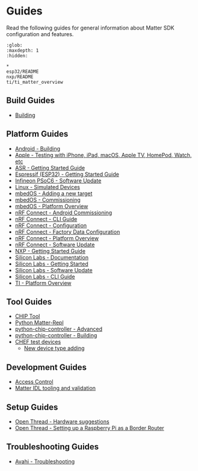# Guides

Read the following guides for general information about Matter SDK configuration
and features.

```{toctree}
:glob:
:maxdepth: 1
:hidden:

*
esp32/README
nxp/README
ti/ti_matter_overview
```

## Build Guides

-   [Building](./BUILDING.md)

## Platform Guides

-   [Android - Building](./android_building.md)
-   [Apple - Testing with iPhone, iPad, macOS, Apple TV, HomePod, Watch, etc](./darwin.md)
-   [ASR - Getting Started Guide](./asr_getting_started_guide.md)
-   [Espressif (ESP32) - Getting Started Guide](./esp32/README.md)
-   [Infineon PSoC6 - Software Update](./infineon_psoc6_software_update.md)
-   [Linux - Simulated Devices](./simulated_device_linux.md)
-   [mbedOS - Adding a new target](./mbedos_add_new_target.md)
-   [mbedOS - Commissioning](./mbedos_commissioning.md)
-   [mbedOS - Platform Overview](./mbedos_platform_overview.md)
-   [nRF Connect - Android Commissioning](./nrfconnect_android_commissioning.md)
-   [nRF Connect - CLI Guide](./nrfconnect_examples_cli.md)
-   [nRF Connect - Configuration](./nrfconnect_examples_configuration.md)
-   [nRF Connect - Factory Data Configuration](./nrfconnect_factory_data_configuration.md)
-   [nRF Connect - Platform Overview](./nrfconnect_platform_overview.md)
-   [nRF Connect - Software Update](./nrfconnect_examples_software_update.md)
-   [NXP - Getting Started Guide](./nxp/README.md)
-   [Silicon Labs - Documentation](https://siliconlabs.github.io/matter/latest/index.html)
-   [Silicon Labs - Getting Started](./silabs_getting_started.md)
-   [Silicon Labs - Software Update](./silabs_efr32_software_update.md)
-   [Silicon Labs - CLI Guide](./silabs_cli_guide.md)
-   [TI - Platform Overview](./ti/ti_matter_overview.md)

## Tool Guides

-   [CHIP Tool](./chip_tool_guide.md)
-   [Python Matter-Repl](./matter-repl.md)
-   [python-chip-controller - Advanced](./python_chip_controller_advanced_usage.md)
-   [python-chip-controller - Building](./python_chip_controller_building.md)
-   [CHEF test devices](../../examples/chef/README.md)
    -   [New device type adding](../../examples/chef/NEW_CHEF_DEVICES.md)

## Development Guides

-   [Access Control](./access-control-guide.md)
-   [Matter IDL tooling and validation](./matter_idl_tooling.md)

## Setup Guides

-   [Open Thread - Hardware suggestions](./openthread_rcp_nrf_dongle.md)
-   [Open Thread - Setting up a Raspberry Pi as a Border Router](./openthread_border_router_pi.md)

## Troubleshooting Guides

-   [Avahi - Troubleshooting](./troubleshooting_avahi.md)
